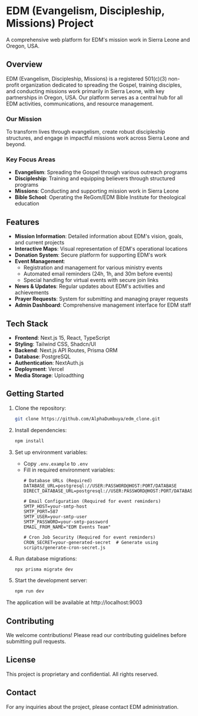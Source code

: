 # EDM (Evangelism, Discipleship, Missions) Project

A comprehensive web platform for EDM's mission work in Sierra Leone and Oregon, USA.

<!-- Last updated: July 25, 2025 -->

## Overview

EDM (Evangelism, Discipleship, Missions) is a registered 501(c)(3) non-profit organization dedicated to spreading the Gospel, training disciples, and conducting missions work primarily in Sierra Leone, with key partnerships in Oregon, USA. Our platform serves as a central hub for all EDM activities, communications, and resource management.

### Our Mission
To transform lives through evangelism, create robust discipleship structures, and engage in impactful missions work across Sierra Leone and beyond.

### Key Focus Areas
- **Evangelism**: Spreading the Gospel through various outreach programs
- **Discipleship**: Training and equipping believers through structured programs
- **Missions**: Conducting and supporting mission work in Sierra Leone
- **Bible School**: Operating the ReGom/EDM Bible Institute for theological education

## Features

- **Mission Information**: Detailed information about EDM's vision, goals, and current projects
- **Interactive Maps**: Visual representation of EDM's operational locations
- **Donation System**: Secure platform for supporting EDM's work
- **Event Management**: 
  - Registration and management for various ministry events
  - Automated email reminders (24h, 1h, and 30m before events)
  - Special handling for virtual events with secure join links
- **News & Updates**: Regular updates about EDM's activities and achievements
- **Prayer Requests**: System for submitting and managing prayer requests
- **Admin Dashboard**: Comprehensive management interface for EDM staff

## Tech Stack

- **Frontend**: Next.js 15, React, TypeScript
- **Styling**: Tailwind CSS, Shadcn/UI
- **Backend**: Next.js API Routes, Prisma ORM
- **Database**: PostgreSQL
- **Authentication**: NextAuth.js
- **Deployment**: Vercel
- **Media Storage**: Uploadthing

## Getting Started

1. Clone the repository:
   ```bash
   git clone https://github.com/AlphaDumbuya/edm_clone.git
   ```

2. Install dependencies:
   ```bash
   npm install
   ```

3. Set up environment variables:
   - Copy `.env.example` to `.env`
   - Fill in required environment variables:
     ```env
     # Database URLs (Required)
     DATABASE_URL=postgresql://USER:PASSWORD@HOST:PORT/DATABASE
     DIRECT_DATABASE_URL=postgresql://USER:PASSWORD@HOST:PORT/DATABASE

     # Email Configuration (Required for event reminders)
     SMTP_HOST=your-smtp-host
     SMTP_PORT=587
     SMTP_USER=your-smtp-user
     SMTP_PASSWORD=your-smtp-password
     EMAIL_FROM_NAME="EDM Events Team"

     # Cron Job Security (Required for event reminders)
     CRON_SECRET=your-generated-secret  # Generate using scripts/generate-cron-secret.js
     ```

4. Run database migrations:
   ```bash
   npx prisma migrate dev
   ```

5. Start the development server:
   ```bash
   npm run dev
   ```

The application will be available at http://localhost:9003

## Contributing

We welcome contributions! Please read our contributing guidelines before submitting pull requests.

## License

This project is proprietary and confidential. All rights reserved.

## Contact

For any inquiries about the project, please contact EDM administration.
